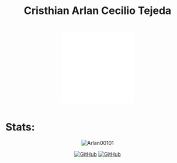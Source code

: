 <h1 align="center">Cristhian Arlan Cecilio Tejeda </h1>

<h1 align="center"><img src="./test.svg"/></h1>

# Stats:

<p align="center"> <img src="https://github-readme-stats.vercel.app/api?username=Arlan00101&count_private=true&show_icons=true" alt="Arlan00101" /></p>
<p align="center">
  <a href="https://github.com/Arlan00101"><img src="https://img.shields.io/github/followers/Arlan00101.svg?label=Followers&style=social" alt="GitHub"></a>
  <a href="https://github.com/Arlan00101"><img src="https://img.shields.io/github/stars/Arlan00101.svg?label=Stars&style=social" alt="GitHub"></a>
  
</p>
